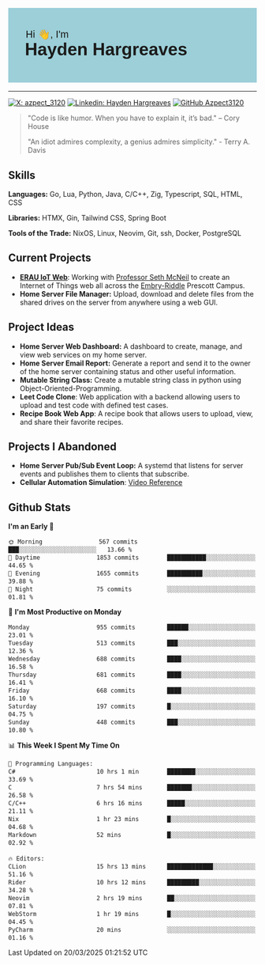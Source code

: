 ![Hayden Hargreaves](https://github.com/Azpect3120/Azpect3120/blob/master/download.png?raw=true)

<hr>

[![X: azpect_3120](https://img.shields.io/twitter/follow/azpect_3120?style=social)](https://x.com/azpect_3120)
[![Linkedin: Hayden Hargreaves](https://img.shields.io/badge/-Hayden%20Hargreaves-blue?style=flat-square&logo=Linkedin&logoColor=white&link=https://www.linkedin.com/in/hayden-hargreaves-37b2802a4/)](https://www.linkedin.com/in/hayden-hargreaves-37b2802a4/)
[![GitHub Azpect3120](https://img.shields.io/github/followers/azpect3120?label=follow&style=social)](https://github.com/azpect3120)

> "Code is like humor. When you have to explain it, it’s bad." – Cory House
> 
> "An idiot admires complexity, a genius admires simplicity." - Terry A. Davis


## Skills
**Languages:** Go, Lua, Python, Java, C/C++, Zig, Typescript, SQL, HTML, CSS 

**Libraries:** HTMX, Gin, Tailwind CSS, Spring Boot

**Tools of the Trade:** NixOS, Linux, Neovim, Git, ssh, Docker, PostgreSQL


## Current Projects 
- **[ERAU IoT Web](https://github.com/Azpect3120/InternetOfThings)**: Working with [Professor Seth McNeil](https://github.com/semcneil) to create an Internet of Things web all across the [Embry-Riddle](https://erau.edu) Prescott Campus.
- **Home Server File Manager:** Upload, download and delete files from the shared drives on the server from anywhere using a web GUI.


## Project Ideas
- **Home Server Web Dashboard:** A dashboard to create, manage, and view web services on my home server.
- **Home Server Email Report:** Generate a report and send it to the owner of the home server containing status and other useful information.
- **Mutable String Class:** Create a mutable string class in python using Object-Oriented-Programming.
- **Leet Code Clone**: Web application with a backend allowing users to upload and test code with defined test cases.
- **Recipe Book Web App**: A recipe book that allows users to upload, view, and share their favorite recipes.

## Projects I Abandoned 
- **Home Server Pub/Sub Event Loop:** A systemd that listens for server events and publishes them to clients that subscribe.
- **Cellular Automation Simulation**: [Video Reference](https://youtu.be/nr8biZfSZ3Y?si=kS962MMGRwKCgJ3Y&t=436)



## Github Stats

<!--START_SECTION:waka-->
**I'm an Early 🐤** 

```text
🌞 Morning                567 commits         ███░░░░░░░░░░░░░░░░░░░░░░   13.66 % 
🌆 Daytime                1853 commits        ███████████░░░░░░░░░░░░░░   44.65 % 
🌃 Evening                1655 commits        ██████████░░░░░░░░░░░░░░░   39.88 % 
🌙 Night                  75 commits          ░░░░░░░░░░░░░░░░░░░░░░░░░   01.81 % 
```
📅 **I'm Most Productive on Monday** 

```text
Monday                   955 commits         ██████░░░░░░░░░░░░░░░░░░░   23.01 % 
Tuesday                  513 commits         ███░░░░░░░░░░░░░░░░░░░░░░   12.36 % 
Wednesday                688 commits         ████░░░░░░░░░░░░░░░░░░░░░   16.58 % 
Thursday                 681 commits         ████░░░░░░░░░░░░░░░░░░░░░   16.41 % 
Friday                   668 commits         ████░░░░░░░░░░░░░░░░░░░░░   16.10 % 
Saturday                 197 commits         █░░░░░░░░░░░░░░░░░░░░░░░░   04.75 % 
Sunday                   448 commits         ███░░░░░░░░░░░░░░░░░░░░░░   10.80 % 
```


📊 **This Week I Spent My Time On** 

```text
💬 Programming Languages: 
C#                       10 hrs 1 min        ████████░░░░░░░░░░░░░░░░░   33.69 % 
C                        7 hrs 54 mins       ███████░░░░░░░░░░░░░░░░░░   26.58 % 
C/C++                    6 hrs 16 mins       █████░░░░░░░░░░░░░░░░░░░░   21.11 % 
Nix                      1 hr 23 mins        █░░░░░░░░░░░░░░░░░░░░░░░░   04.68 % 
Markdown                 52 mins             █░░░░░░░░░░░░░░░░░░░░░░░░   02.92 % 

🔥 Editors: 
CLion                    15 hrs 13 mins      █████████████░░░░░░░░░░░░   51.16 % 
Rider                    10 hrs 12 mins      █████████░░░░░░░░░░░░░░░░   34.28 % 
Neovim                   2 hrs 19 mins       ██░░░░░░░░░░░░░░░░░░░░░░░   07.81 % 
WebStorm                 1 hr 19 mins        █░░░░░░░░░░░░░░░░░░░░░░░░   04.45 % 
PyCharm                  20 mins             ░░░░░░░░░░░░░░░░░░░░░░░░░   01.16 % 
```


 Last Updated on 20/03/2025 01:21:52 UTC
<!--END_SECTION:waka-->
